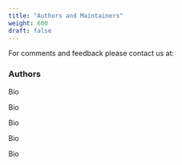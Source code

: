 ```yaml
---
title: "Authors and Maintainers"
weight: 600
draft: false
---
```

For comments and feedback please contact us at:

### Authors

Bio

Bio

Bio

Bio

Bio
